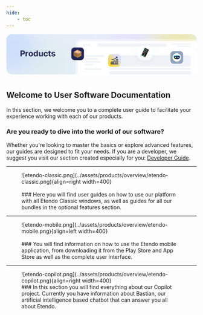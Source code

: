 ```yaml
---
hide:
    - toc
---
```

![cover-products.png](../assets/products/overview/cover-products.png)
# 
## Welcome to User Software Documentation

In this section, we welcome you to a complete user guide to facilitate your experience working with each of our products.

### Are you ready to dive into the world of our software?

Whether you're looking to master the basics or explore advanced features, our guides are designed to fit your needs. If you are a developer, we suggest you visit our section created especially for you: [Developer Guide](/developer-guide/overview).

---

<figure markdown>
![etendo-classic.png](../assets/products/overview/etendo-classic.png){align=right width=400}
<br><br>
### Here you will find user guides on how to use our platform with all Etendo Classic windows, as well as guides for all our bundles in the optional features section.
</figure>


---

<figure markdown>
![etendo-mobile.png](../assets/products/overview/etendo-mobile.png){align=left width=400}
<br><br>
### You will find information on how to use the Etendo mobile application, from downloading it from the Play Store and App Store as well as the complete user interface.
</figure>


---

<figure markdown>
![etendo-copilot.png](../assets/products/overview/etendo-copilot.png){align=right width=400}
<br>
### In this section you will find everything about our Copilot project. Currently you have information about Bastian, our artificial intelligence based chatbot that can answer you all about Etendo.
</figure>

